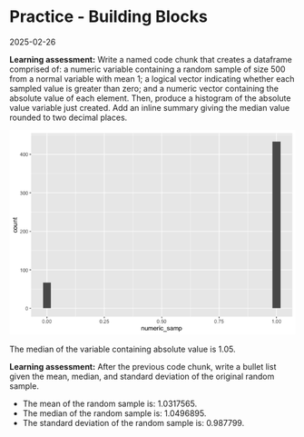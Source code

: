 Practice - Building Blocks
================
2025-02-26

**Learning assessment:** Write a named code chunk that creates a
dataframe comprised of: a numeric variable containing a random sample of
size 500 from a normal variable with mean 1; a logical vector indicating
whether each sampled value is greater than zero; and a numeric vector
containing the absolute value of each element. Then, produce a histogram
of the absolute value variable just created. Add an inline summary
giving the median value rounded to two decimal places.

![](Practice---Building-Blocks_files/figure-gfm/unnamed-chunk-1-1.png)<!-- -->

The median of the variable containing absolute value is 1.05.

**Learning assessment:** After the previous code chunk, write a bullet
list given the mean, median, and standard deviation of the original
random sample.

- The mean of the random sample is: 1.0317565.
- The median of the random sample is: 1.0496895.
- The standard deviation of the random sample is: 0.987799.
